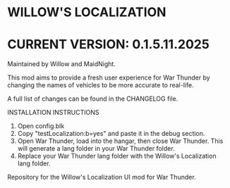 # WILLOW'S LOCALIZATION
# CURRENT VERSION: 0.1.5.11.2025

Maintained by Willow and MaidNight.

This mod aims to provide a fresh user experience for War Thunder by changing the names of vehicles to be more accurate to real-life.

A full list of changes can be found in the CHANGELOG file.

INSTALLATION INSTRUCTIONS
1. Open config.blk
2. Copy "testLocalization:b=yes" and paste it in the debug section.
3. Open War Thunder, load into the hangar, then close War Thunder. This will generate a lang folder in your War Thunder folder.
4. Replace your War Thunder lang folder with the Willow's Localization lang folder.

Repository for the Willow's Localization UI mod for War Thunder.
